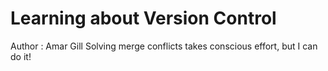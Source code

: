 # Learning about Version Control
Author : Amar Gill
Solving merge conflicts takes conscious effort, but I can do it!
